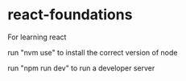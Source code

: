 # react-foundations
For learning react

run "nvm use" to install the correct version of node

run "npm run dev" to run a developer server